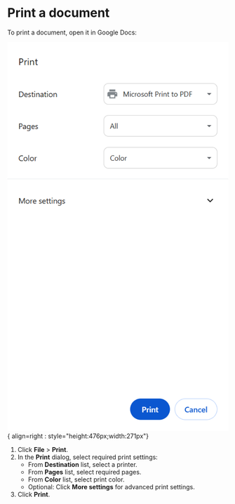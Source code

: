 # Print a document

To print a document, open it in Google Docs:

![Ptint](../assets/document_print.png){ align=right : style="height:476px;width:271px"}

1. Click **File** > **Print**.
1. In the **Print** dialog, select required print settings:
    - From **Destination** list, select a printer.
    - From **Pages** list, select required pages.
    - From **Color** list, select print color.  
    - Optional: Click **More settings** for advanced print settings.
1. Click **Print**.


